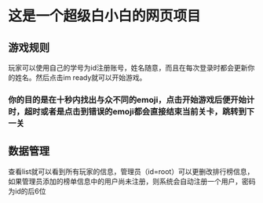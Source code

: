 # 这是一个超级白小白的网页项目

## 游戏规则

玩家可以使用自己的学号为id注册账号，姓名随意，而且在每次登录时都会更新你的姓名。然后点击im ready就可以开始游戏。

### 你的目的是在十秒内找出与众不同的emoji，点击开始游戏后便开始计时，超时或者是点击到错误的emoji都会直接结束当前关卡，跳转到下一关

## 数据管理

查看list就可以看到所有玩家的信息，管理员（id=root）可以更删改排行榜信息，如果管理员添加的榜单信息中的用户尚未注册，则系统会自动注册一个用户，密码为id的后6位
